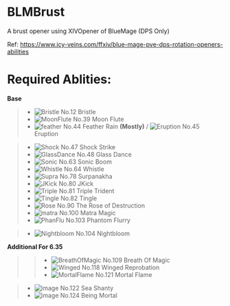 # BLMBrust
A brust opener using XIVOpener of BlueMage (DPS Only)

Ref: https://www.icy-veins.com/ffxiv/blue-mage-pve-dps-rotation-openers-abilities

# Required Ablities:   
**Base**  

>* ![Bristle](https://github.com/DerekL112211/BLMBrust/assets/30214047/53565a8b-e330-4f41-8cf1-7084a9542ac7) No.12 Bristle  
>*  ![MoonFlute](https://static.icy-veins.com/images/ffxiv/action-icons/medium/003283.png) No.39 Moon Flute
>*  ![feather](https://github.com/DerekL112211/BLMBrust/assets/30214047/8cfc7b87-caec-4322-a0fa-aef898b3f537) No.44 Feather Rain **(Mostly)** / ![Eruption](https://github.com/DerekL112211/BLMBrust/assets/30214047/6706f44d-a2aa-4178-a584-ee3a34df5e8e) No.45 Eruption

>* ![Shock](https://github.com/DerekL112211/BLMBrust/assets/30214047/7be893a0-95ac-433b-907b-372e5a4bbcf8) No.47 Shock Strike
>* ![GlassDance](https://github.com/DerekL112211/BLMBrust/assets/30214047/d99ab1b0-8ba6-42d3-a486-873bd5db38e2)  No.48 Glass Dance
>* ![Sonic](https://github.com/DerekL112211/BLMBrust/assets/30214047/31298892-4874-46ea-9776-877e73df04f8) No.63 Sonic Boom
>* ![Whistle](https://github.com/DerekL112211/BLMBrust/assets/30214047/9b1801eb-8755-40e8-94f3-cfcda6295b2e) No.64 Whistle
>* ![Supra](https://github.com/DerekL112211/BLMBrust/assets/30214047/48e00482-24b7-4c03-8a5e-d9ee35dc2779) No.78 Surpanakha
>* ![JKick](https://github.com/DerekL112211/BLMBrust/assets/30214047/34366e5a-809b-4bf9-9555-1716b76c7399) No.80 JKick
>* ![Triple](https://github.com/DerekL112211/BLMBrust/assets/30214047/6c3f662b-47fd-4ca8-a0a5-92f46ef7cbb9) No.81 Triple Trident
>* ![Tingle](https://static.icy-veins.com/images/ffxiv/action-icons/medium/003332.png) No.82 Tingle  
>* ![Rose](https://github.com/DerekL112211/BLMBrust/assets/30214047/d7a9fc04-8769-475b-af82-52e2113949c6) No.90 The Rose of Destruction
>* ![matra](https://github.com/DerekL112211/BLMBrust/assets/30214047/58ec9fb8-6045-4257-adef-a238058361ea) No.100 Matra Magic
>* ![PhanFlu](https://github.com/DerekL112211/BLMBrust/assets/30214047/3d8594a7-46b0-417a-ab85-b98bd5108b76) No.103 Phantom Flurry

>* ![Nightbloom](https://github.com/DerekL112211/BLMBrust/assets/30214047/2a14d027-83a8-497a-ae1a-2e61bf23c1da) No.104 Nightbloom

**Additional For 6.35**  
>>* ![BreathOfMagic](https://github.com/DerekL112211/BLMBrust/assets/30214047/63729c2f-0a7d-46a2-996d-52675a70c9cc) No.109 Breath Of Magic
>>* ![Winged](https://github.com/DerekL112211/BLMBrust/assets/30214047/ea72b561-4760-4903-a669-d6709df52613) No.118 Winged Reprobation
>>* ![MortalFlame](https://github.com/DerekL112211/BLMBrust/assets/30214047/371a0b0f-0508-4d49-9d81-7e8c2354c21c) No.121 Mortal Flame

>* ![image](https://github.com/DerekL112211/BLMBrust/assets/30214047/8ae84290-803a-4e48-a7eb-7dcb4c8b76b0) No.122 Sea Shanty
>* ![image](https://github.com/DerekL112211/BLMBrust/assets/30214047/fc600419-870f-42dd-b540-c33e3a3503e9) No.124 Being Mortal





